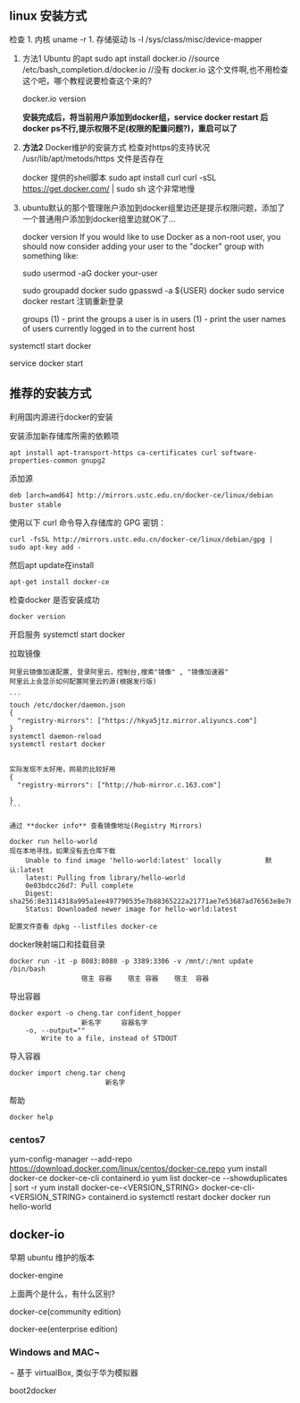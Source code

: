 ## linux 安装方式

检查
    1. 内核 uname -r
    1. 存储驱动 ls -l /sys/class/misc/device-mapper

1. 方法1 Ubuntu 的apt
    sudo apt install docker.io
    //source /etc/bash_completion.d/docker.io  //没有 docker.io 这个文件啊,也不用检查这个吧，哪个教程说要检查这个来的?

    docker.io version

    **安装完成后，将当前用户添加到docker组，service docker restart  后docker ps不行,提示权限不足(权限的配置问题?)，重启可以了**

1. **方法2** Docker维护的安装方式
    检查对https的支持状况 /usr/lib/apt/metods/https 文件是否存在

    docker 提供的shell脚本
    sudo apt install curl
    curl -sSL https://get.docker.com/ | sudo sh
    这个非常地慢

1. ubuntu默认的那个管理账户添加到docker组里边还是提示权限问题，添加了一个普通用户添加到docker组里边就OK了...

    docker version
    If you would like to use Docker as a non-root user, you should now consider adding your user to the "docker" group with something like:

      sudo usermod -aG docker your-user

    
    sudo groupadd docker
    sudo gpasswd -a ${USER} docker
    sudo service docker restart
    注销重新登录

    groups (1)           - print the groups a user is in
    users (1)            - print the user names of users currently logged in to the current host


systemctl start docker

service docker start



## 推荐的安装方式

利用国内源进行docker的安装

安装添加新存储库所需的依赖项

    apt install apt-transport-https ca-certificates curl software-properties-common gnupg2

添加源

    deb [arch=amd64] http://mirrors.ustc.edu.cn/docker-ce/linux/debian buster stable　　

使用以下 curl 命令导入存储库的 GPG 密钥：

    curl -fsSL http://mirrors.ustc.edu.cn/docker-ce/linux/debian/gpg | sudo apt-key add -

然后apt update在install

    apt-get install docker-ce

检查docker 是否安装成功

    docker version

开启服务
    systemctl start docker

拉取镜像

    阿里云镜像加速配置, 登录阿里云，控制台,搜索"镜像" , "镜像加速器"
    阿里云上会显示如何配置阿里云的源(根据发行版)
    
    ```
    touch /etc/docker/daemon.json
    {
      "registry-mirrors": ["https://hkya5jtz.mirror.aliyuncs.com"]
    }
    systemctl daemon-reload
    systemctl restart docker
    
    
    实际发现不太好用，网易的比较好用
    {
      "registry-mirrors": ["http://hub-mirror.c.163.com"]
      
    }
    ```

    通过 **docker info** 查看镜像地址(Registry Mirrors)

    docker run hello-world
    现在本地寻找，如果没有去仓库下载 
        Unable to find image 'hello-world:latest' locally           默认:latest
        latest: Pulling from library/hello-world
        0e03bdcc26d7: Pull complete
        Digest: sha256:8e3114318a995a1ee497790535e7b88365222a21771ae7e53687ad76563e8e76
        Status: Downloaded newer image for hello-world:latest

    配置文件查看 dpkg --listfiles docker-ce


docker映射端口和挂载目录

    docker run -it -p 8083:8080 -p 3389:3306 -v /mnt/:/mnt update /bin/bash
                      宿主 容器    宿主 容器    宿主  容器

导出容器

    docker export -o cheng.tar confident_hopper
                      新名字     容器名字
        -o, --output=""
            Write to a file, instead of STDOUT


导入容器

    docker import cheng.tar cheng
                            新名字


帮助

    docker help


### centos7

yum-config-manager --add-repo https://download.docker.com/linux/centos/docker-ce.repo
yum install docker-ce docker-ce-cli containerd.io
yum list docker-ce --showduplicates | sort -r
yum install docker-ce-<VERSION_STRING> docker-ce-cli-<VERSION_STRING> containerd.io
systemctl restart docker
docker run hello-world




## docker-io       

早期 ubuntu 维护的版本

docker-engine

上面两个是什么，有什么区别?

docker-ce(community edition)

docker-ee(enterprise edition)


### Windows and MAC¬
¬
基于 virtualBox, 类似于华为模拟器

boot2docker


